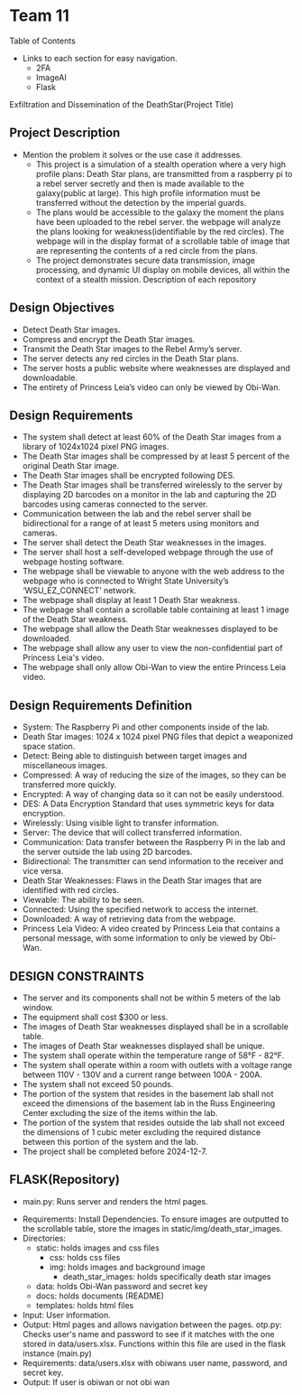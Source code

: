 # Team 11

Table of Contents 
* Links to each section for easy navigation.
    * 2FA
    * ImageAI 
    * Flask


Exfiltration and Dissemination of the DeathStar(Project Title)

## Project Description
* Mention the problem it solves or the use case it addresses.
    * This project is a simulation of a stealth operation where a very high profile plans: Death Star plans, are transmitted from a raspberry pi to a rebel server secretly and then is made available to the galaxy(public at large). This high profile information must be transferred without the detection by the imperial guards. 
    * The plans would be accessible to the galaxy the moment the plans have been uploaded to the rebel server. the webpage will analyze the plans looking for weakness(identifiable by the red circles). The webpage will in the display format of a scrollable table of image that are representing the contents of a red circle from the plans. 
    * The project demonstrates secure data transmission, image processing, and dynamic UI display on mobile devices, all within the context of a stealth mission.
Description of each repository


## Design Objectives
- Detect Death Star images. 
- Compress and encrypt the Death Star images. 
- Transmit the Death Star images to the Rebel Army’s server. 
- The server detects any red circles in the Death Star plans. 
- The server hosts a public website where weaknesses are displayed and downloadable. 
- The entirety of Princess Leia’s video can only be viewed by Obi-Wan.


## Design Requirements 
- The system shall detect at least 60% of the Death Star images from a library of 1024x1024 pixel PNG images.
- The Death Star images shall be compressed by at least 5 percent of the original Death Star image.
- The Death Star images shall be encrypted following DES.
- The Death Star images shall be transferred wirelessly to the server by displaying 2D barcodes on a monitor in the lab and capturing the 2D barcodes using cameras connected to the server.
- Communication between the lab and the rebel server shall be bidirectional for a range of at least 5 meters using monitors and cameras.
- The server shall detect the Death Star weaknesses in the images.
- The server shall host a self-developed webpage through the use of webpage hosting software.
- The webpage shall be viewable to anyone with the web address to the webpage who is connected to Wright State University’s ‘WSU_EZ_CONNECT’ network.
- The webpage shall display at least 1 Death Star weakness.
- The webpage shall contain a scrollable table containing at least 1 image of the Death Star weakness.
- The webpage shall allow the Death Star weaknesses displayed to be downloaded.
- The webpage shall allow any user to view the non-confidential part of Princess Leia's video.
- The webpage shall only allow Obi-Wan to view the entire Princess Leia video.




## Design Requirements Definition
- System: The Raspberry Pi and other components inside of the lab.
- Death Star images: 1024 x 1024 pixel PNG files that depict a weaponized space station.
- Detect: Being able to distinguish between target images and miscellaneous images.
- Compressed: A way of reducing the size of the images, so they can be transferred more quickly.
- Encrypted: A way of changing data so it can not be easily understood.
- DES: A Data Encryption Standard that uses symmetric keys for data encryption.
- Wirelessly: Using visible light to transfer information.
- Server: The device that will collect transferred information.
- Communication: Data transfer between the Raspberry Pi in the lab and the server outside the lab using 2D barcodes.
- Bidirectional: The transmitter can send information to the receiver and vice versa.
- Death Star Weaknesses: Flaws in the Death Star images that are identified with red circles.
- Viewable: The ability to be seen.
- Connected: Using the specified network to access the internet.
- Downloaded: A way of retrieving data from the webpage.
- Princess Leia Video: A video created by Princess Leia that contains a personal message, with some information to only be viewed by Obi-Wan.

## DESIGN CONSTRAINTS
- The server and its components shall not be within 5 meters of the lab window.
- The equipment shall cost $300 or less.
- The images of Death Star weaknesses displayed shall be in a scrollable table.
- The images of Death Star weaknesses displayed shall be unique.
- The system shall operate within the temperature range of 58°F - 82°F.
- The system shall operate within a room with outlets with a voltage range between 110V - 130V and a current range between 100A - 200A.
- The system shall not exceed 50 pounds.
- The portion of the system that resides in the basement lab shall not exceed the dimensions of the basement lab in the Russ Engineering Center excluding the size of the items within the lab.
- The portion of the system that resides outside the lab shall not exceed the dimensions of 1 cubic meter excluding the required distance between this portion of the system and the lab.
- The project shall be completed before 2024-12-7.






##  FLASK(Repository)
- main.py: Runs server and renders the html pages.
* Requirements: Install Dependencies. To ensure images are outputted to the scrollable table, store the images in static/img/death_star_images.
* Directories:
    * static: holds images and css files
        * css: holds css files
        * img: holds images and background image
            * death_star_images: holds specifically death star images
    * data: holds Obi-Wan password and secret key
    * docs: holds documents (README)
    * templates: holds html files
* Input: User information.
* Output: Html pages and allows navigation between the pages.
otp.py: Checks user's name and password to see if it matches with the one stored in data/users.xlsx. Functions within this file are used in the flask instance (main.py)
* Requirements: data/users.xlsx with obiwans user name, password, and secret key.
* Output: If user is obiwan or not obi wan






